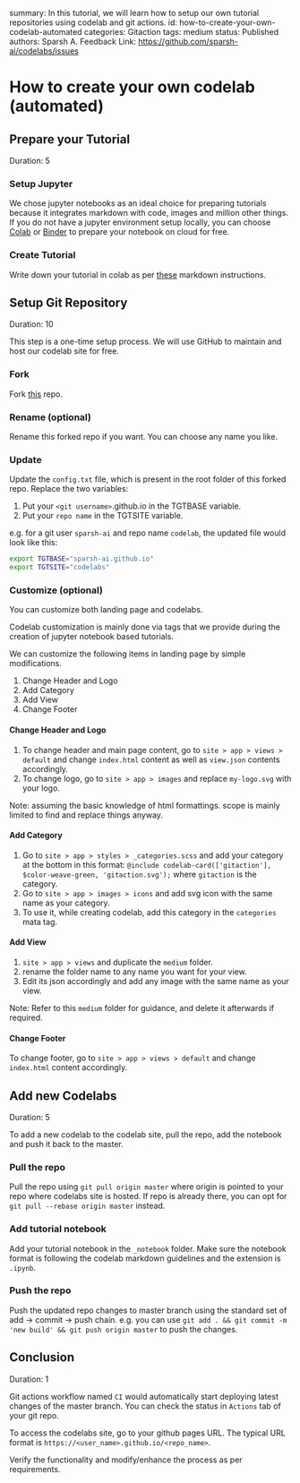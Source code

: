 summary: In this tutorial, we will learn how to setup our own tutorial repositories using codelab and git actions.
id: how-to-create-your-own-codelab-automated
categories: Gitaction
tags: medium
status: Published
authors: Sparsh A.
Feedback Link: https://github.com/sparsh-ai/codelabs/issues

# How to create your own codelab (automated)

<!-- ------------------------ -->
## Prepare your Tutorial
Duration: 5

### Setup Jupyter

We chose jupyter notebooks as an ideal choice for preparing tutorials because it integrates markdown with code, images and million other things. If you do not have a jupyter environment setup locally, you can choose [Colab](https://colab.research.google.com/) or [Binder](https://mybinder.org/v2/gh/jupyterlab/jupyterlab-demo/master?urlpath=lab/tree/demo) to prepare your notebook on cloud for free.

### Create Tutorial
Write down your tutorial in colab as per [these](https://github.com/googlecodelabs/tools/blob/master/FORMAT-GUIDE.md) markdown instructions.

<!-- ------------------------ -->
## Setup Git Repository
Duration: 10

This step is a one-time setup process. We will use GitHub to maintain and host our codelab site for free.

### Fork
Fork [this](https://github.com/sparsh-ai/codelabs) repo.

### Rename (optional)
Rename this forked repo if you want. You can choose any name you like.

### Update 
Update the ```config.txt``` file, which is present in the root folder of this forked repo. Replace the two variables:
1. Put your ```<git username>```.github.io in the TGTBASE variable.
2. Put your ```repo name``` in the TGTSITE variable.

e.g. for a git user ```sparsh-ai``` and repo name ```codelab```, the updated file would look like this:
```bash
export TGTBASE="sparsh-ai.github.io"
export TGTSITE="codelabs"
```

### Customize (optional)
You can customize both landing page and codelabs.

<aside class="positive">
Codelab customization is mainly done via tags that we provide during the creation of jupyter notebook based tutorials.
</aside>

We can customize the following items in landing page by simple modifications.
1. Change Header and Logo
2. Add Category
3. Add View
4. Change Footer

#### Change Header and Logo
1. To change header and main page content, go to ```site > app > views > default``` and change ```index.html``` content as well as ```view.json``` contents accordingly.
2. To change logo, go to ```site > app > images``` and replace ```my-logo.svg``` with your logo.

Note: assuming the basic knowledge of html formattings. scope is mainly limited to find and replace things anyway.

#### Add Category
1. Go to ```site > app > styles > _categories.scss``` and add your category at the bottom in this format: ```@include codelab-card(['gitaction'], $color-weave-green, 'gitaction.svg');``` where ```gitaction``` is the category.
2. Go to ```site > app > images > icons``` and add svg icon with the same name as your category.
3. To use it, while creating codelab, add this category in the ```categories``` mata tag.


#### Add View
1. ```site > app > views``` and duplicate the ```medium``` folder.
2. rename the folder name to any name you want for your view.
3. Edit its json accordingly and add any image with the same name as your view.

Note: Refer to this ```medium``` folder for guidance, and delete it afterwards if required.

#### Change Footer
To change footer, go to ```site > app > views > default``` and change ```index.html``` content accordingly.

<!-- ------------------------ -->
## Add new Codelabs
Duration: 5

To add a new codelab to the codelab site, pull the repo, add the notebook and push it back to the master.

### Pull the repo
Pull the repo using ```git pull origin master``` where origin is pointed to your repo where codelabs site is hosted. If repo is already there, you can opt for ```git pull --rebase origin master``` instead.

### Add tutorial notebook
Add your tutorial notebook in the ```_notebook``` folder. Make sure the notebook format is following the codelab markdown guidelines and the extension is ```.ipynb```.

### Push the repo
Push the updated repo changes to master branch using the standard set of add -> commit -> push chain. e.g. you can use ```git add . && git commit -m 'new build' && git push origin master``` to push the changes.

<!-- ------------------------ -->
## Conclusion
Duration: 1

Git actions workflow named ```CI``` would automatically start deploying latest changes of the master branch. You can check the status in ```Actions``` tab of your git repo.

To access the codelabs site, go to your github pages URL. The typical URL format is ```https://<user_name>.github.io/<repo_name>```.

Verify the functionality and modify/enhance the process as per requirements.
